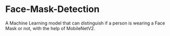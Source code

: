 # Face-Mask-Detection

A Machine Learning model that can distinguish if a person is wearing a Face Mask or not, with the help of MobileNetV2.
